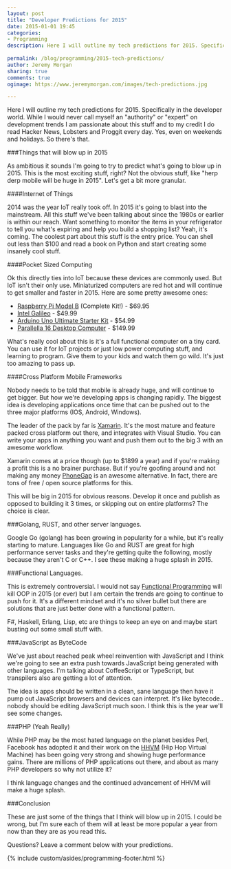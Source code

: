 ```yaml
---
layout: post
title: "Developer Predictions for 2015"
date: 2015-01-01 19:45
categories: 
- Programming
description: Here I will outline my tech predictions for 2015. Specifically in the developer world. While I would never call myself an "authority" or "expert" on development trends I am passionate about this stuff and to my credit I do read Hacker News, Lobsters and Proggit every day. Yes, even on weekends and holidays.
 
permalink: /blog/programming/2015-tech-predictions/
author: Jeremy Morgan
sharing: true
comments: true
ogimage: https://www.jeremymorgan.com/images/tech-predictions.jpg

---
```

Here I will outline my tech predictions for 2015. Specifically in the developer world. While I would never call myself an "authority" or "expert" on development trends I am passionate about this stuff and to my credit I do read Hacker News, Lobsters and Proggit every day. Yes, even on weekends and holidays. So there's that. 

<!-- more -->
###Things that will blow up in 2015

As ambitious it sounds I'm going to try to predict what's going to blow up in 2015. This is the most exciting stuff, right? Not the obvious stuff, like "herp derp mobile will be huge in 2015". Let's get a bit more granular. 

####Internet of Things

2014 was the year IoT really took off. In 2015 it's going to blast into the mainstream. All this stuff we've been talking about since the 1980s or earlier is within our reach. Want something to monitor the items in your refrigerator to tell you what's expiring and help you build a shopping list? Yeah, it's coming. The coolest part about this stuff is the entry price. You can shell out less than $100 and read a book on Python and start creating some insanely cool stuff. 

####Pocket Sized Computing 

Ok this directly ties into IoT because these devices are commonly used. But IoT isn't their only use. Miniaturized computers are red hot and will continue to get smaller and faster in 2015. Here are some pretty awesome ones:

- [Raspberry Pi Model B](http://amzn.to/1DecYwi) (Complete Kit!) - $69.95
- [Intel Galileo](http://amzn.to/1D21T4m) - $49.99
- [Arduino Uno Ultimate Starter Kit](http://amzn.to/1vFDb0X) - $54.99
- [Parallella 16 Desktop Computer](http://amzn.to/1I7cucp) - $149.99

What's really cool about this is it's a full functional computer on a tiny card. You can use it for IoT projects or just low power computing stuff, and learning to program. Give them to your kids and watch them go wild. It's just too amazing to pass up. 


####Cross Platform Mobile Frameworks

Nobody needs to be told that mobile is already huge, and will continue to get bigger. But how we're developing apps is changing rapidly. The biggest idea is developing applications once time that can be pushed out to the three major platforms (IOS, Android, Windows). 

The leader of the pack by far is [Xamarin](http://xamarin.com/). It's the most mature and feature packed cross platform out there, and integrates with Visual Studio. You can write your apps in anything you want and push them out to the big 3 with an awesome workflow. 

Xamarin comes at a price though (up to $1899 a year) and if you're making a profit this is a no brainer purchase. But if you're goofing around and not making any money [PhoneGap](http://phonegap.com/) is an awesome alternative. In fact, there are tons of free / open source platforms for this. 

This will be big in 2015 for obvious reasons. Develop it once and publish as opposed to building it 3 times, or skipping out on entire platforms? The choice is clear. 

###Golang, RUST, and other server languages. 

Google Go (golang) has been growing in popularity for a while, but it's really starting to mature. Languages like Go and RUST are great for high performance server tasks and they're getting quite the following, mostly because they aren't C or C++. I see these making a huge splash in 2015. 

###Functional Languages. 

This is extremely controversial. I would not say [Functional Programming](http://en.wikipedia.org/wiki/Functional_programming) will kill OOP in 2015 (or ever) but I am certain the trends are going to continue to push for it. It's a different mindset and it's no silver bullet but there are solutions that are just better done with a functional pattern. 

F#, Haskell, Erlang, Lisp, etc are things to keep an eye on and maybe start busting out some small stuff with. 


###JavaScript as ByteCode 

We've just about reached peak wheel reinvention with JavaScript and I think we're going to see an extra push towards JavaScript being generated with other languages. I'm talking about CoffeeScript or TypeScript, but transpilers also are getting a lot of attention. 

The idea is apps should be written in a clean, sane language then have it pump out JavaScript browsers and devices can interpret. It's like bytecode.. nobody should be editing JavaScript much soon. I think this is the year we'll see some changes. 

###PHP (Yeah Really) 

While PHP may be the most hated language on the planet besides Perl, Facebook has adopted it and their work on the [HHVM](http://hhvm.com/) (Hip Hop Virtual Machine) has been going very strong and showing huge performance gains. There are millions of PHP applications out there, and about as many PHP developers so why not utilize it? 

I think language changes and the continued advancement of HHVM will make a huge splash. 

###Conclusion

These are just some of the things that I think will blow up in 2015. I could be wrong, but I'm sure each of them will at least be more popular a year from now than they are as you read this. 

Questions? Leave a comment below with your predictions. 

{% include custom/asides/programming-footer.html %}

